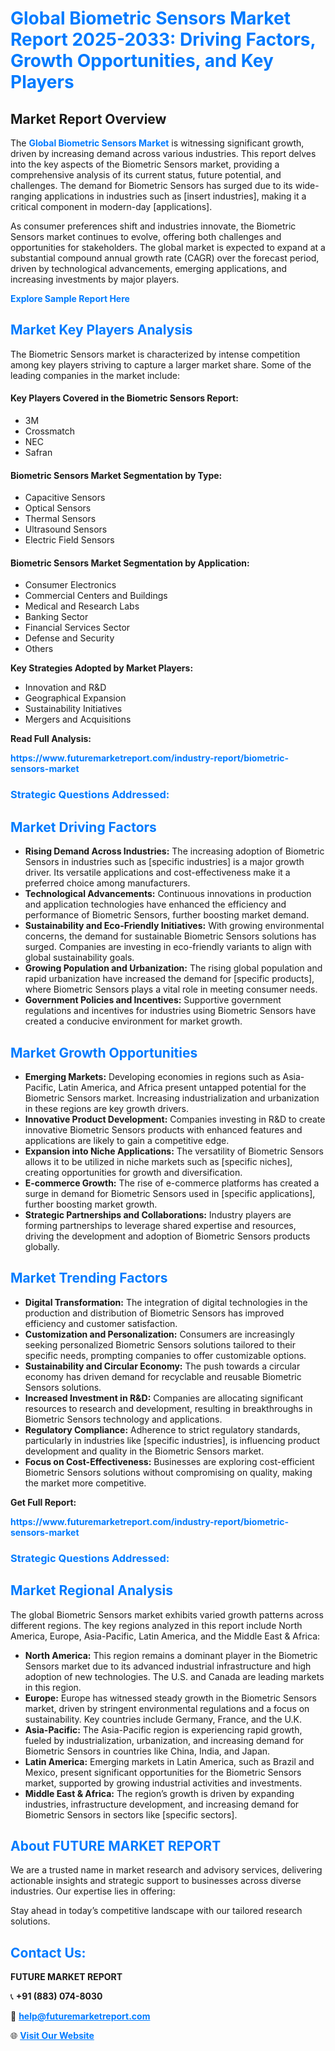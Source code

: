 <h1 style="color: #007BFF;">Global Biometric Sensors Market Report 2025-2033: Driving Factors, Growth Opportunities, and Key Players</h1>

<section id="overview">
<h2>Market Report Overview</h2>
<p>The <a href="https://www.futuremarketreport.com/industry-report/biometric-sensors-market" style="color: #007BFF; text-decoration: none;"><strong>Global Biometric Sensors Market</strong></a> is witnessing significant growth, driven by increasing demand across various industries. This report delves into the key aspects of the Biometric Sensors market, providing a comprehensive analysis of its current status, future potential, and challenges. The demand for Biometric Sensors has surged due to its wide-ranging applications in industries such as [insert industries], making it a critical component in modern-day [applications].</p>
<p>As consumer preferences shift and industries innovate, the Biometric Sensors market continues to evolve, offering both challenges and opportunities for stakeholders. The global market is expected to expand at a substantial compound annual growth rate (CAGR) over the forecast period, driven by technological advancements, emerging applications, and increasing investments by major players.</p>
</section>

<section id="overview">
<p><a href="https://www.futuremarketreport.com/request-sample/reportId=64006" style="color: #007BFF; text-decoration: none;"><strong>Explore Sample Report Here</strong></a></p>
</section>

<section id="key-players">
<h2 style="color: #007BFF;">Market Key Players Analysis</h2>
<p>The Biometric Sensors market is characterized by intense competition among key players striving to capture a larger market share. Some of the leading companies in the market include:</p>
<h4>Key Players Covered in the Biometric Sensors Report:</h4>
<ul><li>3M</li><li>Crossmatch</li><li>NEC</li><li>Safran</li></ul>
<h4>Biometric Sensors Market Segmentation by Type:</h4>
<ul><li>Capacitive Sensors</li><li>Optical Sensors</li><li>Thermal Sensors</li><li>Ultrasound Sensors</li><li>Electric Field Sensors</li></ul>

<h4>Biometric Sensors Market Segmentation by Application:</h4>
<ul><li>Consumer Electronics</li><li>Commercial Centers and Buildings</li><li>Medical and Research Labs</li><li>Banking Sector</li><li>Financial Services Sector</li><li>Defense and Security</li><li>Others</li></ul>
<p><strong>Key Strategies Adopted by Market Players:</strong></p>
<ul>
<li>Innovation and R&D</li>
<li>Geographical Expansion</li>
<li>Sustainability Initiatives</li>
<li>Mergers and Acquisitions</li>
</ul>
</section>

<section>
<p><strong>Read Full Analysis: </strong></p><a href="https://www.futuremarketreport.com/industry-report/biometric-sensors-market" style="color: #007BFF; text-decoration: none;"><strong>https://www.futuremarketreport.com/industry-report/biometric-sensors-market</strong></a>
<h3 style="color: #007BFF;">Strategic Questions Addressed:</h3>
</section>

<section id="driving-factors">
<h2 style="color: #007BFF;">Market Driving Factors</h2>
<ul>
<li><strong>Rising Demand Across Industries:</strong> The increasing adoption of Biometric Sensors in industries such as [specific industries] is a major growth driver. Its versatile applications and cost-effectiveness make it a preferred choice among manufacturers.</li>
<li><strong>Technological Advancements:</strong> Continuous innovations in production and application technologies have enhanced the efficiency and performance of Biometric Sensors, further boosting market demand.</li>
<li><strong>Sustainability and Eco-Friendly Initiatives:</strong> With growing environmental concerns, the demand for sustainable Biometric Sensors solutions has surged. Companies are investing in eco-friendly variants to align with global sustainability goals.</li>
<li><strong>Growing Population and Urbanization:</strong> The rising global population and rapid urbanization have increased the demand for [specific products], where Biometric Sensors plays a vital role in meeting consumer needs.</li>
<li><strong>Government Policies and Incentives:</strong> Supportive government regulations and incentives for industries using Biometric Sensors have created a conducive environment for market growth.</li>
</ul>
</section>

<section id="growth-opportunities">
<h2 style="color: #007BFF;">Market Growth Opportunities</h2>
<ul>
<li><strong>Emerging Markets:</strong> Developing economies in regions such as Asia-Pacific, Latin America, and Africa present untapped potential for the Biometric Sensors market. Increasing industrialization and urbanization in these regions are key growth drivers.</li>
<li><strong>Innovative Product Development:</strong> Companies investing in R&D to create innovative Biometric Sensors products with enhanced features and applications are likely to gain a competitive edge.</li>
<li><strong>Expansion into Niche Applications:</strong> The versatility of Biometric Sensors allows it to be utilized in niche markets such as [specific niches], creating opportunities for growth and diversification.</li>
<li><strong>E-commerce Growth:</strong> The rise of e-commerce platforms has created a surge in demand for Biometric Sensors used in [specific applications], further boosting market growth.</li>
<li><strong>Strategic Partnerships and Collaborations:</strong> Industry players are forming partnerships to leverage shared expertise and resources, driving the development and adoption of Biometric Sensors products globally.</li>
</ul>
</section>

<section id="trending-factors">
<h2 style="color: #007BFF;">Market Trending Factors</h2>
<ul>
<li><strong>Digital Transformation:</strong> The integration of digital technologies in the production and distribution of Biometric Sensors has improved efficiency and customer satisfaction.</li>
<li><strong>Customization and Personalization:</strong> Consumers are increasingly seeking personalized Biometric Sensors solutions tailored to their specific needs, prompting companies to offer customizable options.</li>
<li><strong>Sustainability and Circular Economy:</strong> The push towards a circular economy has driven demand for recyclable and reusable Biometric Sensors solutions.</li>
<li><strong>Increased Investment in R&D:</strong> Companies are allocating significant resources to research and development, resulting in breakthroughs in Biometric Sensors technology and applications.</li>
<li><strong>Regulatory Compliance:</strong> Adherence to strict regulatory standards, particularly in industries like [specific industries], is influencing product development and quality in the Biometric Sensors market.</li>
<li><strong>Focus on Cost-Effectiveness:</strong> Businesses are exploring cost-efficient Biometric Sensors solutions without compromising on quality, making the market more competitive.</li>
</ul>
</section>

<section>
<p><strong>Get Full Report: </strong></p><a href="https://www.futuremarketreport.com/industry-report/biometric-sensors-market" style="color: #007BFF; text-decoration: none;"><strong>https://www.futuremarketreport.com/industry-report/biometric-sensors-market</strong></a>
<h3 style="color: #007BFF;">Strategic Questions Addressed:</h3>
</section>


<section id="regional-analysis">
<h2 style="color: #007BFF;">Market Regional Analysis</h2>
<p>The global Biometric Sensors market exhibits varied growth patterns across different regions. The key regions analyzed in this report include North America, Europe, Asia-Pacific, Latin America, and the Middle East & Africa:</p>
<ul>
<li><strong>North America:</strong> This region remains a dominant player in the Biometric Sensors market due to its advanced industrial infrastructure and high adoption of new technologies. The U.S. and Canada are leading markets in this region.</li>
<li><strong>Europe:</strong> Europe has witnessed steady growth in the Biometric Sensors market, driven by stringent environmental regulations and a focus on sustainability. Key countries include Germany, France, and the U.K.</li>
<li><strong>Asia-Pacific:</strong> The Asia-Pacific region is experiencing rapid growth, fueled by industrialization, urbanization, and increasing demand for Biometric Sensors in countries like China, India, and Japan.</li>
<li><strong>Latin America:</strong> Emerging markets in Latin America, such as Brazil and Mexico, present significant opportunities for the Biometric Sensors market, supported by growing industrial activities and investments.</li>
<li><strong>Middle East & Africa:</strong> The region’s growth is driven by expanding industries, infrastructure development, and increasing demand for Biometric Sensors in sectors like [specific sectors].</li>
</ul>
</section>

<footer>
<h2 style="color: #007BFF;">About FUTURE MARKET REPORT</h2>
<p>We are a trusted name in market research and advisory services, delivering actionable insights and strategic support to businesses across diverse industries. Our expertise lies in offering:</p>

<p>Stay ahead in today’s competitive landscape with our tailored research solutions.</p>

<h2 style="color: #007BFF;">Contact Us:</h2>
<p><strong>FUTURE MARKET REPORT</strong></p>
<p>📞 <strong>+91 (883) 074-8030</strong></p>
<p>📧 <strong><a href="mailto:help@futuremarketreport.com" style="color: #007BFF;">help@futuremarketreport.com</a></strong></p>
<p>🌐 <strong><a href="https://www.futuremarketreport.com/" style="color: #007BFF;">Visit Our Website</a></strong></p>
</footer>